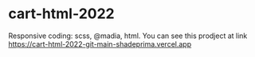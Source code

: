 # cart-html-2022
Responsive coding: scss, @madia, html.
You can see this prodject at link
https://cart-html-2022-git-main-shadeprima.vercel.app

